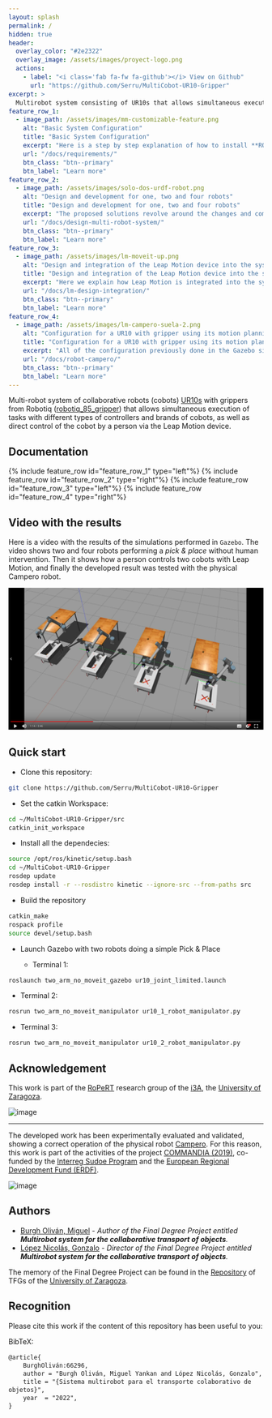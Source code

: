 ```yaml
---
layout: splash
permalink: /
hidden: true
header:
  overlay_color: "#2e2322"
  overlay_image: /assets/images/proyect-logo.png
  actions:
    - label: "<i class='fab fa-fw fa-github'></i> View on Github"
      url: "https://github.com/Serru/MultiCobot-UR10-Gripper"
excerpt: >
  Multirobot system consisting of UR10s that allows simultaneous execution of tasks. It enables the control of different cobots with different controllers.
feature_row_1:
  - image_path: /assets/images/mm-customizable-feature.png
    alt: "Basic System Configuration"
    title: "Basic System Configuration"
    excerpt: "Here is a step by step explanation of how to install **ROS Kinetic Kame** and all the necessary tools and packages."
    url: "/docs/requirements/"
    btn_class: "btn--primary"
    btn_label: "Learn more"
feature_row_2:
  - image_path: /assets/images/solo-dos-urdf-robot.png
    alt: "Design and development for one, two and four robots"
    title: "Design and development for one, two and four robots"
    excerpt: "The proposed solutions revolve around the changes and combinations between the robotic modeling (`URDF`) and the `ROS packages` to be used. Organizationally, the proposed solutions are divided into those that use the `MoveIt!` package and those that do not."
    url: "/docs/design-multi-robot-system/"
    btn_class: "btn--primary"
    btn_label: "Learn more"
feature_row_3:
  - image_path: /assets/images/lm-moveit-up.png
    alt: "Design and integration of the Leap Motion device into the system to control one and two robots"
    title: "Design and integration of the Leap Motion device into the system to control one and two robots"
    excerpt: "Here we explain how Leap Motion is integrated into the system developed so far to control up to two robots simultaneously for the different solutions proposed."
    url: "/docs/lm-design-integration/"
    btn_class: "btn--primary"
    btn_label: "Learn more"     
feature_row_4:
  - image_path: /assets/images/lm-campero-suela-2.png
    alt: "Configuration for a UR10 with gripper using its motion planning on the physical robot"
    title: "Configuration for a UR10 with gripper using its motion planning on the physical robot"
    excerpt: "All of the configuration previously done in the Gazebo simulator was tested on the physical robot named **Campero** owned by the university."
    url: "/docs/robot-campero/"
    btn_class: "btn--primary"
    btn_label: "Learn more"
---
```


Multi-robot system of collaborative robots (cobots) [UR10s](https://www.universal-robots.com/products/ur10-robot/) with grippers from Robotiq ([robotiq_85_gripper](https://robotiq.com/products/2f85-140-adaptive-robot-gripper)) that allows simultaneous execution of tasks with different types of controllers and brands of cobots, as well as direct control of the cobot by a person via the Leap Motion device.


## Documentation

{% include feature_row id="feature_row_1" type="left"%}
{% include feature_row id="feature_row_2" type="right"%}
{% include feature_row id="feature_row_3" type="left"%}
{% include feature_row id="feature_row_4" type="right"%}

## Video with the results
Here is a video with the results of the simulations performed in `Gazebo`. The video shows two and four robots performing a *pick & place* without human intervention. Then it shows how a person controls two cobots with Leap Motion, and finally the developed result was tested with the physical Campero robot.

<p>
<a href="https://drive.google.com/file/d/1oqVyre4vlfHqH9SrQuyXH00GcmwIuP97/view?usp=sharing" title="Link Title">
  <img src="https://raw.githubusercontent.com/Serru/MultiCobot-UR10-Gripper/main/doc/imgs_md/img-fondo-video.png" alt="Results of the project." />
</a>
</p>


## Quick start

- Clone this repository:
```bash
git clone https://github.com/Serru/MultiCobot-UR10-Gripper
```

- Set the catkin Workspace:
```bash
cd ~/MultiCobot-UR10-Gripper/src
catkin_init_workspace
```

- Install all the dependecies:
```bash
source /opt/ros/kinetic/setup.bash
cd ~/MultiCobot-UR10-Gripper
rosdep update
rosdep install -r --rosdistro kinetic --ignore-src --from-paths src
```

- Build the repository
```bash
catkin_make
rospack profile
source devel/setup.bash
```
- Launch Gazebo with two robots doing a simple Pick & Place

  - Terminal 1:
```bash
roslaunch two_arm_no_moveit_gazebo ur10_joint_limited.launch
``` 

  - Terminal 2:
```bash
rosrun two_arm_no_moveit_manipulator ur10_1_robot_manipulator.py
``` 

  - Terminal 3:
```bash
rosrun two_arm_no_moveit_manipulator ur10_2_robot_manipulator.py
```

## Acknowledgement

This work is part of the [RoPeRT](https://i3a.unizar.es/es/grupos-de-investigacion/ropert) research group of the [i3A](https://i3a.unizar.es), the [University of Zaragoza](http://www.unizar.es/).

![image](https://www.unizar.es/sites/default/files/i3a.png)

---

The developed work has been experimentally evaluated and validated, showing a correct operation of the physical robot [Campero](http://commandia.unizar.es/wp-content/uploads/camperoRobot.jpg). For this reason, this work is part of the activities of the project [COMMANDIA (2019)](http://commandia.unizar.es/), co-funded by the [Interreg Sudoe Program](https://www.interreg-sudoe.eu/inicio) and the [European Regional Development Fund (ERDF)](https://ec.europa.eu/regional_policy/es/funding/erdf/).

![image](http://commandia.unizar.es/wp-content/uploads/cropped-logoCommandia-1.png)


## Authors
- [Burgh Oliván, Miguel](https://github.com/Serru) - *Author of the Final Degree Project entitled **Multirobot system for the collaborative transport of objects**.*
- [López Nicolás, Gonzalo](https://i3a.unizar.es/es/investigadores/gonzalo-lopez-nicolas) - *Director of the Final Degree Project entitled **Multirobot system for the collaborative transport of objects**.*

The memory of the Final Degree Project can be found in the [Repository](https://deposita.unizar.es/record/66296?ln=es) of TFGs of the [University of Zaragoza](http://www.unizar.es/).

## Recognition

Please cite this work if the content of this repository has been useful to you:

BibTeX: 
```
@article{
    BurghOliván:66296,
    author = "Burgh Oliván, Miguel Yankan and López Nicolás, Gonzalo",
    title = "{Sistema multirobot para el transporte colaborativo de objetos}",
    year  = "2022",
}
```
